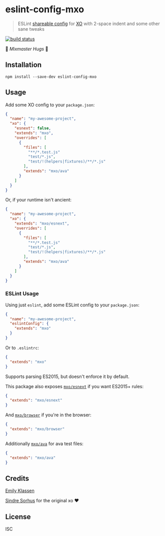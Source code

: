 # eslint-config-mxo

> ESLint [shareable config][] for [XO][] with 2-space indent and some other sane
> tweaks

[![build status][ti]][t]

🎵 _Mixmaster Hugs_ 🤗

## Installation

```
npm install --save-dev eslint-config-mxo
```

## Usage

Add some XO config to your `package.json`:
```json
{
  "name": "my-awesome-project",
  "xo": {
    "esnext": false,
    "extends": "mxo",
    "overrides": [
      {
        "files": [
          "**/*.test.js"
          "test/*.js",
          "test/!(helpers|fixtures)/**/*.js"
        ],
        "extends": "mxo/ava"
      }
    ]
  }
}
```

Or, if your runtime isn't ancient:

```json
{
  "name": "my-awesome-project",
  "xo": {
    "extends": "mxo/esnext",
    "overrides": [
      {
        "files": [
          "**/*.test.js"
          "test/*.js",
          "test/!(helpers|fixtures)/**/*.js"
        ],
        "extends": "mxo/ava"
      }
    ]
  }
}
```

### ESLint Usage

Using just `eslint`, add some ESLint config to your `package.json`:

```json
{
  "name": "my-awesome-project",
  "eslintConfig": {
    "extends": "mxo"
  }
}
```

Or to `.eslintrc`:

```json
{
  "extends": "mxo"
}
```

Supports parsing ES2015, but doesn't enforce it by default.

This package also exposes [`mxo/esnext`](esnext.js) if you want ES2015+ rules:

```json
{
  "extends": "mxo/esnext"
}
```

And [`mxo/browser`](browser.js) if you're in the browser:

```json
{
  "extends": "mxo/browser"
}
```

Additionally [`mxo/ava`](ava.js) for ava test files:

```json
{
  "extends": "mxo/ava"
}
```

## Credits

[Emily Klassen](https://github.com/forivall/)

[Sindre Sorhus](https://sindresorhus.com) for the original xo ❤️

## License

ISC

[ti]: https://travis-ci.org/forivall/eslint-config-mxo.svg
[t]: http://travis-ci.org/forivall/eslint-config-mxo
[shareable config]: http://eslint.org/docs/developer-guide/shareable-configs.html
[XO]: https://github.com/sindresorhus/xo
